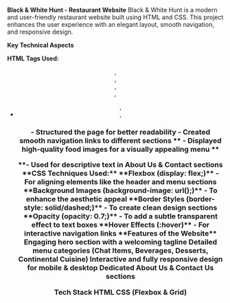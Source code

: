 **Black & White Hunt - Restaurant Website**
Black & White Hunt is a modern and user-friendly restaurant website built using HTML and CSS. This project enhances the user experience with an elegant layout, smooth navigation, and responsive design.

**Key Technical Aspects**

**HTML Tags Used:**

<header>, <nav>, <section>, <div>, <ul>, <li>, <h1>- Structured the page for better readability
<a> - Created smooth navigation links to different sections
**<img> - Displayed high-quality food images for a visually appealing menu
**<p>**- Used for descriptive text in About Us & Contact sections
**CSS Techniques Used:**
**Flexbox (display: flex;)** - For aligning elements like the header and menu sections
**Background Images (background-image: url();)** - To enhance the aesthetic appeal
**Border Styles (border-style: solid/dashed;)** - To create clean design sections
**Opacity (opacity: 0.7;)** - To add a subtle transparent effect to text boxes
**Hover Effects (:hover)** - For interactive navigation links
**Features of the Website**
Engaging hero section with a welcoming tagline
Detailed menu categories (Chat Items, Beverages, Desserts, Continental Cuisine)
Interactive and fully responsive design for mobile & desktop
Dedicated About Us & Contact Us sections

**Tech Stack**
HTML
CSS (Flexbox & Grid)

